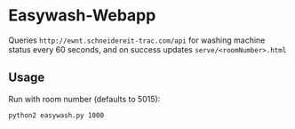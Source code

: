 # Easywash-Webapp

Queries `http://ewnt.schneidereit-trac.com/api` for washing machine status every 60 seconds, and on success updates `serve/<roomNumber>.html`

## Usage

Run with room number (defaults to 5015):

`python2 easywash.py 1000`